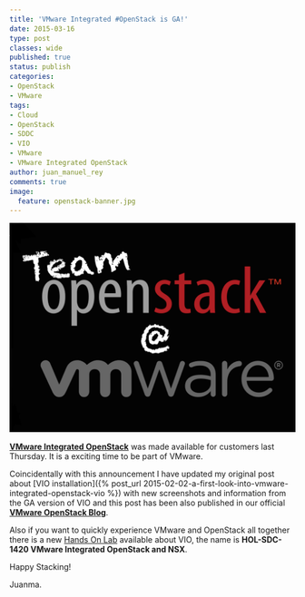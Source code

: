 ```yaml
---
title: 'VMware Integrated #OpenStack is GA!'
date: 2015-03-16
type: post
classes: wide
published: true
status: publish
categories:
- OpenStack
- VMware
tags:
- Cloud
- OpenStack
- SDDC
- VIO
- VMware
- VMware Integrated OpenStack
author: juan_manuel_rey
comments: true
image:
  feature: openstack-banner.jpg
---
```


[![](/assets/images/teamopenstackvmware.png)]({{site.url}}/assets/images/teamopenstackvmware.png)

[**VMware Integrated OpenStack**](http://www.vmware.com/products/openstack/) was made available for customers last Thursday. It is a exciting time to be part of VMware.

Coincidentally with this announcement I have updated my original post about [VIO installation]({% post_url 2015-02-02-a-first-look-into-vmware-integrated-openstack-vio %}) with new screenshots and information from the GA version of VIO and this post has been also published in our official [**VMware OpenStack Blog**](http://blogs.vmware.com/openstack/2015/03/16/vmware-integrated-openstack-first-look/).

Also if you want to quickly experience VMware and OpenStack all together there is a new [Hands On Lab](http://labs.hol.vmware.com/HOL/catalogs/catalog/) available about VIO, the name is **HOL-SDC-1420 VMware Integrated OpenStack and NSX**.

Happy Stacking!

Juanma.
